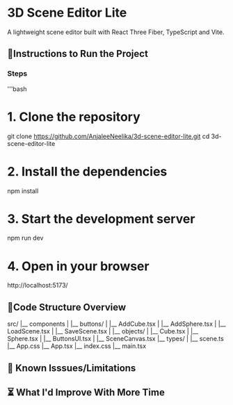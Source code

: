 # 3D Scene Editor Lite

A lightweight scene editor built with React Three Fiber, TypeScript and Vite.

## 🚀Instructions to Run the Project

### Steps

'''bash
# 1. Clone the repository
git clone https://github.com/AnjaleeNeelika/3d-scene-editor-lite.git
cd 3d-scene-editor-lite

# 2. Install the dependencies
npm install

# 3. Start the development server
npm run dev

# 4. Open in your browser
http://localhost:5173/


## 📁Code Structure Overview

src/
 |__ components
 |  |__ buttons/
 |      |__ AddCube.tsx
 |      |__ AddSphere.tsx
 |      |__ LoadScene.tsx
 |      |__ SaveScene.tsx
 |  |__ objects/
 |      |__ Cube.tsx
 |      |__ Sphere.tsx
 |  |__ ButtonsUI.tsx
 |  |__ SceneCanvas.tsx
 |__ types/
 |  |__ scene.ts
 |__ App.css
 |__ App.tsx
 |__ index.css
 |__ main.tsx


## 🐛 Known Isssues/Limitations


## ⏳ What I'd Improve With More Time

